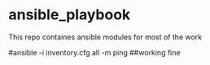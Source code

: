 # ansible_playbook
This repo containes ansible modules for most of the work


#ansible -i inventory.cfg  all -m ping   ##working fine
